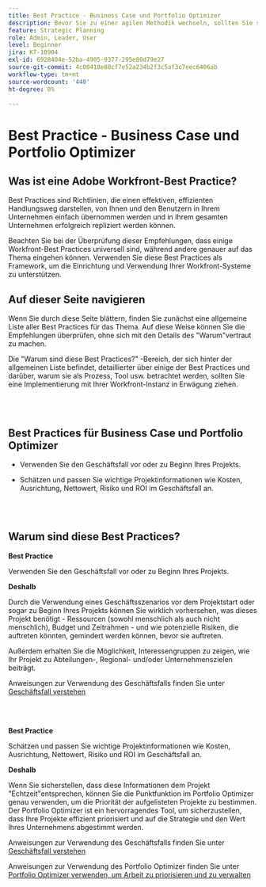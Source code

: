 ```yaml
---
title: Best Practice - Business Case und Portfolio Optimizer
description: Bevor Sie zu einer agilen Methodik wechseln, sollten Sie sich einige Ratschläge und Fragen ansehen.
feature: Strategic Planning
role: Admin, Leader, User
level: Beginner
jira: KT-10904
exl-id: 6928404e-52ba-4905-9377-295e80d79e27
source-git-commit: 4c00418e88cf7e52a234b2f3c5af3c7eec6406ab
workflow-type: tm+mt
source-wordcount: '440'
ht-degree: 0%

---
```


# Best Practice - Business Case und Portfolio Optimizer

## Was ist eine Adobe Workfront-Best Practice?

Best Practices sind Richtlinien, die einen effektiven, effizienten Handlungsweg darstellen, von Ihnen und den Benutzern in Ihrem Unternehmen einfach übernommen werden und in Ihrem gesamten Unternehmen erfolgreich repliziert werden können.

Beachten Sie bei der Überprüfung dieser Empfehlungen, dass einige Workfront-Best Practices universell sind, während andere genauer auf das Thema eingehen können. Verwenden Sie diese Best Practices als Framework, um die Einrichtung und Verwendung Ihrer Workfront-Systeme zu unterstützen.

## Auf dieser Seite navigieren

Wenn Sie durch diese Seite blättern, finden Sie zunächst eine allgemeine Liste aller Best Practices für das Thema. Auf diese Weise können Sie die Empfehlungen überprüfen, ohne sich mit den Details des &quot;Warum&quot;vertraut zu machen.

Die &quot;Warum sind diese Best Practices?&quot; -Bereich, der sich hinter der allgemeinen Liste befindet, detaillierter über einige der Best Practices und darüber, warum sie als Prozess, Tool usw. betrachtet werden, sollten Sie eine Implementierung mit Ihrer Workfront-Instanz in Erwägung ziehen.

</br>
</br>

## Best Practices für Business Case und Portfolio Optimizer

* Verwenden Sie den Geschäftsfall vor oder zu Beginn Ihres Projekts.

* Schätzen und passen Sie wichtige Projektinformationen wie Kosten, Ausrichtung, Nettowert, Risiko und ROI im Geschäftsfall an.

</br>
</br>

## Warum sind diese Best Practices?

**Best Practice**

Verwenden Sie den Geschäftsfall vor oder zu Beginn Ihres Projekts.

**Deshalb**

Durch die Verwendung eines Geschäftsszenarios vor dem Projektstart oder sogar zu Beginn Ihres Projekts können Sie wirklich vorhersehen, was dieses Projekt benötigt - Ressourcen (sowohl menschlich als auch nicht menschlich), Budget und Zeitrahmen - und wie potenzielle Risiken, die auftreten könnten, gemindert werden können, bevor sie auftreten.

Außerdem erhalten Sie die Möglichkeit, Interessengruppen zu zeigen, wie Ihr Projekt zu Abteilungen-, Regional- und/oder Unternehmenszielen beiträgt.

Anweisungen zur Verwendung des Geschäftsfalls finden Sie unter [Geschäftsfall verstehen](https://experienceleague.adobe.com/docs/workfront-learn/tutorials-workfront/manage-work/portfolios/introduction-to-the-business-case.html)

</br>
</br>

**Best Practice**

Schätzen und passen Sie wichtige Projektinformationen wie Kosten, Ausrichtung, Nettowert, Risiko und ROI im Geschäftsfall an.

**Deshalb**

Wenn Sie sicherstellen, dass diese Informationen dem Projekt &quot;Echtzeit&quot;entsprechen, können Sie die Punktfunktion im Portfolio Optimizer genau verwenden, um die Priorität der aufgelisteten Projekte zu bestimmen. Der Portfolio Optimizer ist ein hervorragendes Tool, um sicherzustellen, dass Ihre Projekte effizient priorisiert und auf die Strategie und den Wert Ihres Unternehmens abgestimmt werden.

Anweisungen zur Verwendung des Geschäftsfalls finden Sie unter [Geschäftsfall verstehen](https://experienceleague.adobe.com/docs/workfront-learn/tutorials-workfront/manage-work/portfolios/introduction-to-the-business-case.html)

Anweisungen zur Verwendung des Portfolio Optimizer finden Sie unter [Portfolio Optimizer verwenden, um Arbeit zu priorisieren und zu verwalten](https://experienceleague.adobe.com/docs/workfront-learn/tutorials-workfront/manage-work/portfolios/prioritize-and-manage-work-with-portfolios.html)

